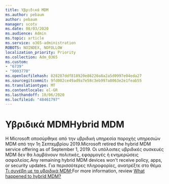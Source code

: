 ```yaml
---
title: Υβριδικά MDM
ms.author: pebaum
author: pebaum
manager: scotv
ms.date: 08/03/2020
ms.audience: Admin
ms.topic: article
ms.service: o365-administration
ROBOTS: NOINDEX, NOFOLLOW
localization_priority: Priority
ms.collection: Adm_O365
ms.custom:
- "6739"
- "9003778"
ms.openlocfilehash: 828287ddf818920e86220a8a2a5d0997e04eda27
ms.sourcegitcommit: 9fd002ce49ad9a7e58c3eb997a8063e2e1feab55
ms.translationtype: MT
ms.contentlocale: el-GR
ms.lasthandoff: 10/06/2020
ms.locfileid: "48461797"
---
```

# <a name="hybrid-mdm"></a><span data-ttu-id="d3ea1-102">Υβριδικά MDM</span><span class="sxs-lookup"><span data-stu-id="d3ea1-102">Hybrid MDM</span></span>

<span data-ttu-id="d3ea1-103">Η Microsoft αποσύρθηκε από την υβριδική υπηρεσία παροχής υπηρεσιών MDM από την 1η Σεπτεμβρίου 2019.</span><span class="sxs-lookup"><span data-stu-id="d3ea1-103">Microsoft retired the hybrid MDM service offering as of September 1, 2019.</span></span> <span data-ttu-id="d3ea1-104">Οι υπόλοιπες υβριδικές συσκευές MDM δεν θα λαμβάνουν πολιτικές, εφαρμογές ή ενημερώσεις ασφαλείας.</span><span class="sxs-lookup"><span data-stu-id="d3ea1-104">Any remaining hybrid MDM devices won't receive policy, apps, or security updates.</span></span> <span data-ttu-id="d3ea1-105">Για περισσότερες πληροφορίες, ανατρέξτε στο θέμα [Τι συνέβη με τα υβριδικά MDM;](https://docs.microsoft.com/configmgr/mdm/understand/what-happened-to-hybrid)</span><span class="sxs-lookup"><span data-stu-id="d3ea1-105">For more information, review [What happened to hybrid MDM?](https://docs.microsoft.com/configmgr/mdm/understand/what-happened-to-hybrid)</span></span>